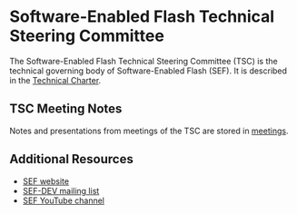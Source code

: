 # Software-Enabled Flash Technical Steering Committee

The Software-Enabled Flash Technical Steering Committee (TSC) is the technical
governing body of Software-Enabled Flash (SEF).  It is described in the
[Technical Charter](https://github.com/SoftwareEnabledFlash/TSC/raw/main/Software%20Enabled%20Flash%20OSS%20LF%20Project%20-%20Technical%20Charter.pdf).

## TSC Meeting Notes

Notes and presentations from meetings of the TSC are stored in [meetings](https://github.com/SoftwareEnabledFlash/TSC/tree/main/meetings).

## Additional Resources

* [SEF website](https://softwareenabledflash.org)
* [SEF-DEV mailing list](https://lists.softwareenabledflash.org/g/sef-dev/join)
* [SEF YouTube channel](https://www.youtube.com/channel/UCF9L-AlZw1lawXNQc5pvhCA)
